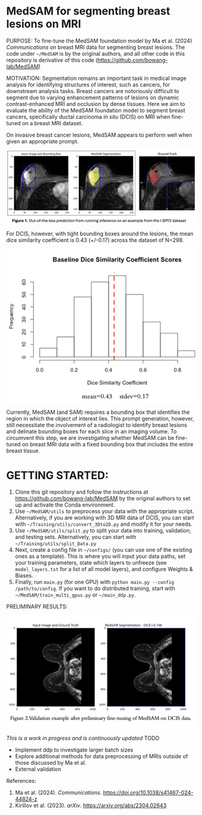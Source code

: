 # MedSAM for segmenting breast lesions on MRI

PURPOSE: To fine-tune the MedSAM foundation model by Ma et al. (2024) *Communications* on breast MRI data for segmenting breast lesions. The code under `~/MedSAM` is by the original authors, and all other code in this repository is derivative of this code (https://github.com/bowang-lab/MedSAM)

MOTIVATION: Segmentation remains an important task in medical image analysis for identifying structures of interest, such as cancers, for downstream analysis tasks. Breast cancers are notoriously difficult to segment due to varying enhancement patterns of lesions on dynamic contrast-enhanced MRI and occlusion by dense tissues. Here we aim to evaluate the ability of the MedSAM foundation model to segment breast cancers, specifically ductal carcinoma *in situ* (DCIS) on MRI when fine-tuned on a breast MRI dataset. 

On invasive breast cancer lesions, MedSAM appears to perform well when given an appropriate prompt.

<img src="assets/Figure1.png" width="800">

For DCIS, however, with tight bounding boxes around the lesions, the mean dice similarity coefficient is 0.43 (+/-0.17) across the dataset of N=298.

<img src="assets/Figure2.png" width="800">

Currently, MedSAM (and SAM) requires a bounding box that identifies the region in which the object of interest lies. This prompt generation, however, still necessitate the involvement of a radiologist to identify breast lesions and delinate bounding boxes for each slice in an imaging volume. To circumvent this step, we are investigating whether MedSAM can be fine-tuned on breast MRI data with a fixed bounding box that includes the entire breast tissue. 

# GETTING STARTED:
1. Clone this git repository and follow the instructions at https://github.com/bowang-lab/MedSAM by the original authors to set up and activate the Conda environment. 
2. Use `~/MedSAM/utils` to preprocess your data with the appropriate script. Alternatively, if you are working with 3D MRI data of DCIS, you can start with `~/Training/utils/convert_3Dto2D.py` and modify it for your needs. 
3. Use `~/MedSAM/utils/split.py` to split your data into training, validation, and testing sets. Alternatively, you can start with `~/Training/utils/split_Data.py`
4. Next, create a config file in `~/configs/` (you can use one of the existing ones as a template). This is where you will input your data paths, set your training parameters, state which layers to unfreeze (see `model_layers.txt` for a list of all model layers),  and configure Weights & Biases. 
5. Finally, run `main.py` (for one GPU) with `python main.py --config /path/to/config`. If you want to do distributed training, start with `~/MedSAM/train_multi_gpus.py` or `~/main_ddp.py`.

PRELIMINARY RESULTS:

<img src="assets/Figure3.png" width="800">


*This is a work in progress and is continuously updated*
TODO
- Implement ddp to investigate larger batch sizes 
- Explore additional methods for data preprocessing of MRIs outside of those discussed by Ma et al. 
- External validation 

References:
1. Ma et al. (2024). *Communications*. https://doi.org/10.1038/s41467-024-44824-z
2. Kirillov et al. (2023). *arXiv*. https://arxiv.org/abs/2304.02643

